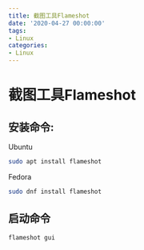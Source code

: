 ```yaml
---
title: 截图工具Flameshot
date: '2020-04-27 00:00:00'
tags:
- Linux
categories:
- Linux
---
```

# 截图工具Flameshot

## 安装命令:

Ubuntu
```bash
sudo apt install flameshot
```

Fedora
```bash
sudo dnf install flameshot
```

## 启动命令

```bash
flameshot gui
```

